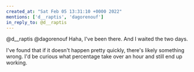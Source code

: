 ```yaml
---
created_at: "Sat Feb 05 13:31:10 +0000 2022"
mentions: ['d__raptis', 'dagorenouf']
in_reply_to: @d__raptis
---
```


@d__raptis @dagorenouf Haha, I've been there. And I waited the two days. 

I've found that if it doesn't happen pretty quickly, there's likely something wrong. I'd be curious what percentage take over an hour and still end up working.